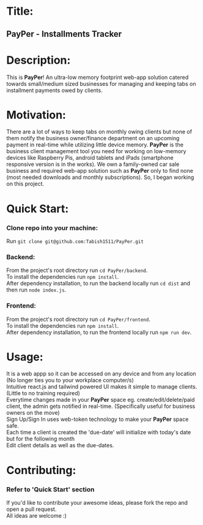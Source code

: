 # Title:
## PayPer - Installments Tracker

# Description:
This is **PayPer**! An ultra-low memory footprint web-app solution catered towards small/medium sized businesses for managing and keeping tabs on installment payments owed by clients.

# Motivation:
There are a lot of ways to keep tabs on monthly owing clients but none of them notify the business owner/finance department on an upcoming payment in real-time while utilizing little device memory. **PayPer** is the business client management tool you need for working on low-memory devices like Raspberry Pis, android tablets and iPads (smartphone responsive version is in the works). We own a family-owned car sale business and required web-app solution such as **PayPer** only to find none (most needed downloads and monthly subscriptions). So, I began working on this project.

# Quick Start:
### Clone repo into your machine:
Run `git clone git@github.com:Tabish1511/PayPer.git`  

### Backend:
From the project's root directory run `cd PayPer/backend`.  
To install the dependencies run `npm install`.  
After dependency installation, to run the backend locally run `cd dist` and then run `node index.js`.  

### Frontend:
From the project's root directory run `cd PayPer/frontend`.  
To install the dependencies run `npm install`.  
After dependency installation, to run the frontend locally run `npm run dev`.  

# Usage:
It is a web appp so it can be accessed on any device and from any location (No longer ties you to your workplace computer/s)  
Intuitive react.js and tailwind powered UI makes it simple to manage clients. (Little to no training required)  
Everytime changes made in your **PayPer** space eg. create/edit/delete/paid client, the admin gets notified in real-time. (Specifically useful for business owners on the move)  
Sign Up/Sign In uses web-token technology to make your **PayPer** space safe.  
Each time a client is created the 'due-date' will initialize with today's date but for the following month  
Edit client details as well as the due-dates.  

# Contributing:
### Refer to 'Quick Start' section
If you'd like to contribute your awesome ideas, please fork the repo and open a pull request.  
All ideas are welcome :)